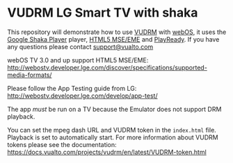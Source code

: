 # VUDRM LG Smart TV with shaka

This repository will demonstrate how to use [VUDRM](https://vudrm.vualto.com/) with [webOS](http://webostv.developer.lge.com/), it uses the [Google Shaka Player](https://shaka-player-demo.appspot.com/docs/api/index.html) player, [HTML5 MSE/EME](https://developer.mozilla.org/en-US/docs/Web/API/Encrypted_Media_Extensions_API) and [PlayReady](https://www.microsoft.com/playready/). 
If you have any questions please contact support@vualto.com

webOS TV 3.0 and up support HTML5 MSE/EME:
http://webostv.developer.lge.com/discover/specifications/supported-media-formats/

Please follow the App Testing guide from LG: 
http://webostv.developer.lge.com/develop/app-test/

The app *must* be run on a TV because the Emulator does not support DRM playback.

You can set the mpeg dash URL and VUDRM token in the `index.html` file. Playback is set to automatically start.
For more information about VUDRM tokens please see the documentation:
https://docs.vualto.com/projects/vudrm/en/latest/VUDRM-token.html